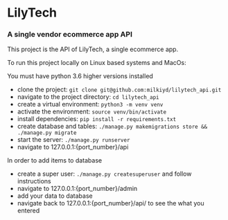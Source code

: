 # LilyTech

### A single vendor ecommerce app API


This project is the API of LilyTech, a single ecommerce app.

To run this project locally on Linux based systems and MacOs:

You must have python 3.6 higher versions installed

- clone the project: `git clone git@github.com:milkiyd/lilytech_api.git`
- navigate to the project directory: `cd lilytech_api`
- create a virtual environment: `python3 -m venv venv`
- activate the environment: `source venv/bin/activate`
- install dependencies: `pip install -r requirements.txt`
- create database and tables: `./manage.py makemigrations store && ./manage.py migrate`
- start the server: `./manage.py runserver`
- navigate to 127.0.0.1:{port_number}/api

In order to add items to database
- create a super user: `./manage.py createsuperuser` and follow instructions
- navigate to 127.0.0.1:{port_number}/admin
- add your data to database
- navigate back to 127.0.0.1:{port_number}/api/ to see the what you entered
